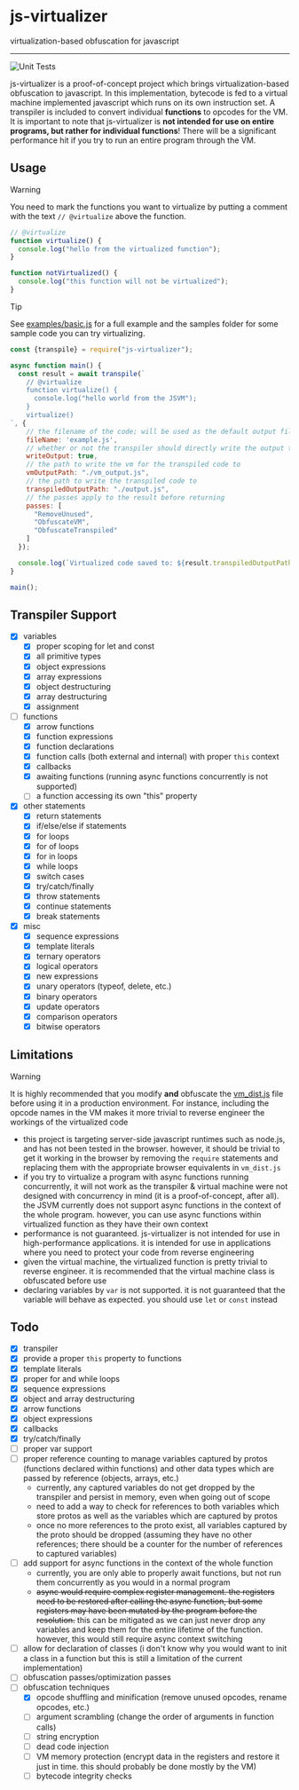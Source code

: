 # js-virtualizer

virtualization-based obfuscation for javascript

---

![Unit Tests](https://github.com/aesthetic0001/js-virtualizer/actions/workflows/tests.yml/badge.svg)

js-virtualizer is a proof-of-concept project which brings virtualization-based obfuscation to javascript. In this implementation, bytecode is fed to a virtual machine implemented javascript which runs on its own instruction set. A transpiler is included to convert individual **functions** to opcodes for the VM. It is important to note that js-virtualizer is **not intended for use on entire programs, but rather for individual functions**! There will be a significant performance hit if you try to run an entire program through the VM.

## Usage

> [!WARNING]  
> You need to mark the functions you want to virtualize by putting a comment with the text `// @virtualize` above the function.

```javascript
// @virtualize
function virtualize() {
  console.log("hello from the virtualized function");
}

function notVirtualized() {
  console.log("this function will not be virtualized");
}
```

> [!TIP]
> See [examples/basic.js](examples/basic.js) for a full example and the samples folder for some sample code you can try virtualizing.

```javascript
const {transpile} = require("js-virtualizer");

async function main() {
  const result = await transpile(`
    // @virtualize
    function virtualize() {
      console.log("hello world from the JSVM");
    }
    virtualize()
`, {
    // the filename of the code; will be used as the default output filename
    fileName: 'example.js',
    // whether or not the transpiler should directly write the output to a file
    writeOutput: true,
    // the path to write the vm for the transpiled code to
    vmOutputPath: "./vm_output.js",
    // the path to write the transpiled code to
    transpiledOutputPath: "./output.js",
    // the passes apply to the result before returning
    passes: [
      "RemoveUnused",
      "ObfuscateVM",
      "ObfuscateTranspiled"
    ]
  });

  console.log(`Virtualized code saved to: ${result.transpiledOutputPath}`);
}

main();
```

## Transpiler Support

- [x] variables
  - [x] proper scoping for let and const
  - [x] all primitive types
  - [x] object expressions
  - [x] array expressions
  - [x] object destructuring
  - [x] array destructuring
  - [x] assignment
- [ ] functions
  - [x] arrow functions
  - [x] function expressions
  - [x] function declarations
  - [x] function calls (both external and internal) with proper `this` context
  - [x] callbacks
  - [x] awaiting functions (running async functions concurrently is not supported)
  - [ ] a function accessing its own "this" property
- [x] other statements
  - [x] return statements
  - [x] if/else/else if statements
  - [x] for loops
  - [x] for of loops
  - [x] for in loops
  - [x] while loops
  - [x] switch cases
  - [x] try/catch/finally
  - [x] throw statements
  - [x] continue statements
  - [x] break statements
- [x] misc
  - [x] sequence expressions
  - [x] template literals
  - [x] ternary operators
  - [x] logical operators
  - [x] new expressions
  - [x] unary operators (typeof, delete, etc.)
  - [x] binary operators
  - [x] update operators
  - [x] comparison operators
  - [x] bitwise operators

## Limitations

> [!WARNING]  
> It is highly recommended that you modify **and** obfuscate the [vm_dist.js](src/vm_dist.js) file before using it in a production environment. For instance, including the opcode names in the VM makes it more trivial to reverse engineer the workings of the virtualized code

- this project is targeting server-side javascript runtimes such as node.js, and has not been tested in the browser. however, it should be trivial to get it working in the browser by removing the `require` statements and replacing them with the appropriate browser equivalents in `vm_dist.js`
- if you try to virtualize a program with async functions running concurrently, it will not work as the transpiler & virtual machine were not designed with concurrency in mind (it is a proof-of-concept, after all). the JSVM currently does not support async functions in the context of the whole program. however, you can use async functions within virtualized function as they have their own context
- performance is not guaranteed. js-virtualizer is not intended for use in high-performance applications. it is intended for use in applications where you need to protect your code from reverse engineering
- given the virtual machine, the virtualized function is pretty trivial to reverse engineer. it is recommended that the virtual machine class is obfuscated before use
- declaring variables by `var` is not supported. it is not guaranteed that the variable will behave as expected. you should use `let` or `const` instead

## Todo

- [x] transpiler
- [x] provide a proper `this` property to functions
- [x] template literals
- [x] proper for and while loops
- [x] sequence expressions
- [x] object and array destructuring
- [x] arrow functions
- [x] object expressions
- [x] callbacks
- [x] try/catch/finally
- [ ] proper var support
- [ ] proper reference counting to manage variables captured by protos (functions declared within functions) and other data types which are passed by reference (objects, arrays, etc.)
  - currently, any captured variables do not get dropped by the transpiler and persist in memory, even when going out of scope
  - need to add a way to check for references to both variables which store protos as well as the variables which are captured by protos
  - once no more references to the proto exist, all variables captured by the proto should be dropped (assuming they have no other references; there should be a counter for the number of references to captured variables)
- [ ] add support for async functions in the context of the whole function
  - currently, you are only able to properly await functions, but not run them concurrently as you would in a normal program
  - ~~async would require complex register management. the registers need to be restored after calling the async function, but some registers may have been mutated by the program before the resolution.~~ this can be mitigated as we can just never drop any variables and keep them for the entire lifetime of the function. however, this would still require async context switching
- [ ] allow for declaration of classes (i don't know why you would want to init a class in a function but this is still a limitation of the current implementation)
- [ ] obfuscation passes/optimization passes
- [ ] obfuscation techniques
  - [x] opcode shuffling and minification (remove unused opcodes, rename opcodes, etc.)
  - [ ] argument scrambling (change the order of arguments in function calls)
  - [ ] string encryption
  - [ ] dead code injection
  - [ ] VM memory protection (encrypt data in the registers and restore it just in time. this should probably be done mostly by the VM)
  - [ ] bytecode integrity checks
